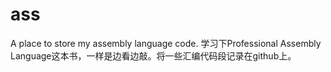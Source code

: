 # ass
A place to store my assembly language code.
学习下Professional Assembly Language这本书，一样是边看边敲。将一些汇编代码段记录在github上。
